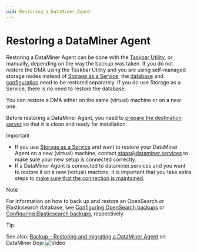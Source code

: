 ```yaml
---
uid: Restoring_a_DataMiner_Agent
---
```


# Restoring a DataMiner Agent

Restoring a DataMiner Agent can be done with the [Taskbar Utility](xref:Restoring_a_DMA_using_the_DataMiner_Taskbar_Utility), or manually, depending on the way the backup was taken. If you do not restore the DMA using the Taskbar Utility and you are using self-managed storage nodes instead of [Storage as a Service](xref:STaaS), the [database](xref:Restoring_the_database_only) and [configuration](xref:Restoring_the_DMA_configuration_only) need to be restored separately. If you do use Storage as a Service, there is no need to restore the database.

You can restore a DMA either on the same (virtual) machine or on a new one.

Before restoring a DataMiner Agent, you need to [prepare the destination server](xref:Preparing_the_destination_server_for_a_DMA_restoration) so that it is clean and ready for installation.

> [!IMPORTANT]
>
> - If you use [Storage as a Service](xref:STaaS) and want to restore your DataMiner Agent on a new (virtual) machine, contact <staas@dataminer.services> to make sure your new setup is connected correctly.
> - If a DataMiner Agent is connected to dataminer.services and you want to restore it on a new (virtual) machine, it is important that you take extra steps to [make sure that the connection is maintained](xref:Maintaining_cloud_connection_when_restoring).

> [!NOTE]
> For information on how to back up and restore an OpenSearch or Elasticsearch database, see [Configuring OpenSearch backups](xref:Configuring_OpenSearch_Backups) or [Configuring Elasticsearch backups](xref:Configuring_Elasticsearch_backups), respectively.

> [!TIP]
> See also: [Backup – Restoring and migrating a DataMiner Agent](https://community.dataminer.services/video/backup-restoring-and-migrating-a-dataminer-agent/) on DataMiner Dojo ![Video](~/user-guide/images/video_Duo.png)
